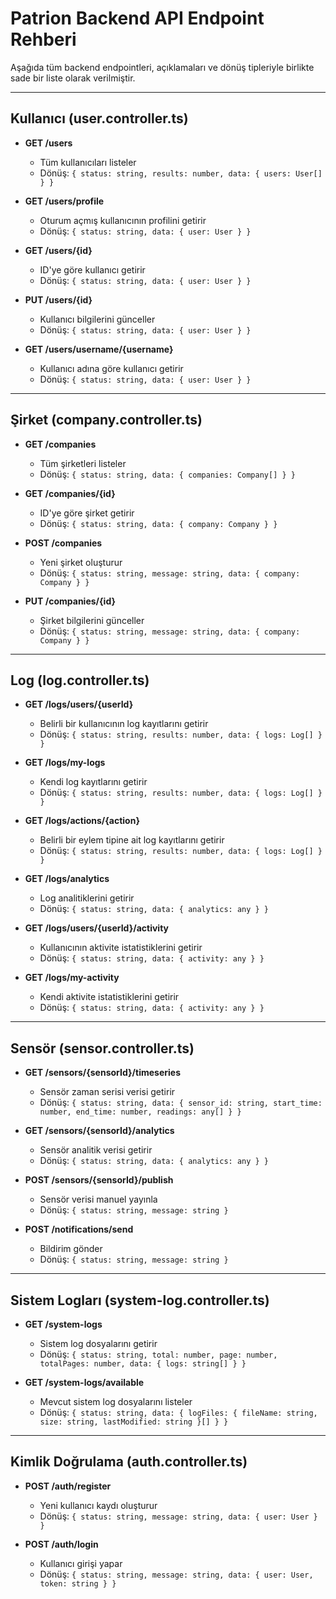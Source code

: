 # Patrion Backend API Endpoint Rehberi

Aşağıda tüm backend endpointleri, açıklamaları ve dönüş tipleriyle birlikte sade bir liste olarak verilmiştir.

---

## Kullanıcı (user.controller.ts)

- **GET /users**
  - Tüm kullanıcıları listeler
  - Dönüş: `{ status: string, results: number, data: { users: User[] } }`

- **GET /users/profile**
  - Oturum açmış kullanıcının profilini getirir
  - Dönüş: `{ status: string, data: { user: User } }`

- **GET /users/{id}**
  - ID'ye göre kullanıcı getirir
  - Dönüş: `{ status: string, data: { user: User } }`

- **PUT /users/{id}**
  - Kullanıcı bilgilerini günceller
  - Dönüş: `{ status: string, data: { user: User } }`

- **GET /users/username/{username}**
  - Kullanıcı adına göre kullanıcı getirir
  - Dönüş: `{ status: string, data: { user: User } }`

---

## Şirket (company.controller.ts)

- **GET /companies**
  - Tüm şirketleri listeler
  - Dönüş: `{ status: string, data: { companies: Company[] } }`

- **GET /companies/{id}**
  - ID'ye göre şirket getirir
  - Dönüş: `{ status: string, data: { company: Company } }`

- **POST /companies**
  - Yeni şirket oluşturur
  - Dönüş: `{ status: string, message: string, data: { company: Company } }`

- **PUT /companies/{id}**
  - Şirket bilgilerini günceller
  - Dönüş: `{ status: string, message: string, data: { company: Company } }`

---

## Log (log.controller.ts)

- **GET /logs/users/{userId}**
  - Belirli bir kullanıcının log kayıtlarını getirir
  - Dönüş: `{ status: string, results: number, data: { logs: Log[] } }`

- **GET /logs/my-logs**
  - Kendi log kayıtlarını getirir
  - Dönüş: `{ status: string, results: number, data: { logs: Log[] } }`

- **GET /logs/actions/{action}**
  - Belirli bir eylem tipine ait log kayıtlarını getirir
  - Dönüş: `{ status: string, results: number, data: { logs: Log[] } }`

- **GET /logs/analytics**
  - Log analitiklerini getirir
  - Dönüş: `{ status: string, data: { analytics: any } }`

- **GET /logs/users/{userId}/activity**
  - Kullanıcının aktivite istatistiklerini getirir
  - Dönüş: `{ status: string, data: { activity: any } }`

- **GET /logs/my-activity**
  - Kendi aktivite istatistiklerini getirir
  - Dönüş: `{ status: string, data: { activity: any } }`

---

## Sensör (sensor.controller.ts)

- **GET /sensors/{sensorId}/timeseries**
  - Sensör zaman serisi verisi getirir
  - Dönüş: `{ status: string, data: { sensor_id: string, start_time: number, end_time: number, readings: any[] } }`

- **GET /sensors/{sensorId}/analytics**
  - Sensör analitik verisi getirir
  - Dönüş: `{ status: string, data: { analytics: any } }`

- **POST /sensors/{sensorId}/publish**
  - Sensör verisi manuel yayınla
  - Dönüş: `{ status: string, message: string }`

- **POST /notifications/send**
  - Bildirim gönder
  - Dönüş: `{ status: string, message: string }`

---

## Sistem Logları (system-log.controller.ts)

- **GET /system-logs**
  - Sistem log dosyalarını getirir
  - Dönüş: `{ status: string, total: number, page: number, totalPages: number, data: { logs: string[] } }`

- **GET /system-logs/available**
  - Mevcut sistem log dosyalarını listeler
  - Dönüş: `{ status: string, data: { logFiles: { fileName: string, size: string, lastModified: string }[] } }`

---

## Kimlik Doğrulama (auth.controller.ts)

- **POST /auth/register**
  - Yeni kullanıcı kaydı oluşturur
  - Dönüş: `{ status: string, message: string, data: { user: User } }`

- **POST /auth/login**
  - Kullanıcı girişi yapar
  - Dönüş: `{ status: string, message: string, data: { user: User, token: string } }`
